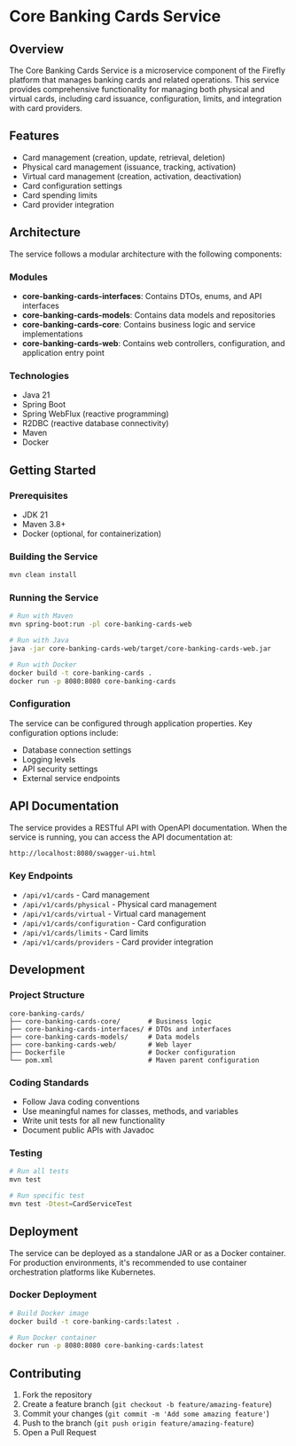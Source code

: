 # Core Banking Cards Service

## Overview
The Core Banking Cards Service is a microservice component of the Firefly platform that manages banking cards and related operations. This service provides comprehensive functionality for managing both physical and virtual cards, including card issuance, configuration, limits, and integration with card providers.

## Features
- Card management (creation, update, retrieval, deletion)
- Physical card management (issuance, tracking, activation)
- Virtual card management (creation, activation, deactivation)
- Card configuration settings
- Card spending limits
- Card provider integration

## Architecture
The service follows a modular architecture with the following components:

### Modules
- **core-banking-cards-interfaces**: Contains DTOs, enums, and API interfaces
- **core-banking-cards-models**: Contains data models and repositories
- **core-banking-cards-core**: Contains business logic and service implementations
- **core-banking-cards-web**: Contains web controllers, configuration, and application entry point

### Technologies
- Java 21
- Spring Boot
- Spring WebFlux (reactive programming)
- R2DBC (reactive database connectivity)
- Maven
- Docker

## Getting Started

### Prerequisites
- JDK 21
- Maven 3.8+
- Docker (optional, for containerization)

### Building the Service
```bash
mvn clean install
```

### Running the Service
```bash
# Run with Maven
mvn spring-boot:run -pl core-banking-cards-web

# Run with Java
java -jar core-banking-cards-web/target/core-banking-cards-web.jar

# Run with Docker
docker build -t core-banking-cards .
docker run -p 8080:8080 core-banking-cards
```

### Configuration
The service can be configured through application properties. Key configuration options include:

- Database connection settings
- Logging levels
- API security settings
- External service endpoints

## API Documentation
The service provides a RESTful API with OpenAPI documentation. When the service is running, you can access the API documentation at:

```
http://localhost:8080/swagger-ui.html
```

### Key Endpoints
- `/api/v1/cards` - Card management
- `/api/v1/cards/physical` - Physical card management
- `/api/v1/cards/virtual` - Virtual card management
- `/api/v1/cards/configuration` - Card configuration
- `/api/v1/cards/limits` - Card limits
- `/api/v1/cards/providers` - Card provider integration

## Development

### Project Structure
```
core-banking-cards/
├── core-banking-cards-core/       # Business logic
├── core-banking-cards-interfaces/ # DTOs and interfaces
├── core-banking-cards-models/     # Data models
├── core-banking-cards-web/        # Web layer
├── Dockerfile                     # Docker configuration
└── pom.xml                        # Maven parent configuration
```

### Coding Standards
- Follow Java coding conventions
- Use meaningful names for classes, methods, and variables
- Write unit tests for all new functionality
- Document public APIs with Javadoc

### Testing
```bash
# Run all tests
mvn test

# Run specific test
mvn test -Dtest=CardServiceTest
```

## Deployment
The service can be deployed as a standalone JAR or as a Docker container. For production environments, it's recommended to use container orchestration platforms like Kubernetes.

### Docker Deployment
```bash
# Build Docker image
docker build -t core-banking-cards:latest .

# Run Docker container
docker run -p 8080:8080 core-banking-cards:latest
```

## Contributing
1. Fork the repository
2. Create a feature branch (`git checkout -b feature/amazing-feature`)
3. Commit your changes (`git commit -m 'Add some amazing feature'`)
4. Push to the branch (`git push origin feature/amazing-feature`)
5. Open a Pull Request
